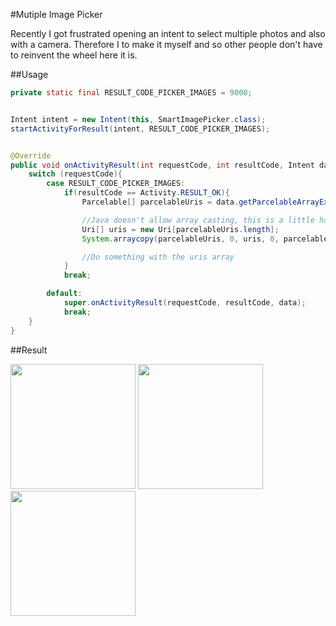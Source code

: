 #Mutiple Image Picker

Recently I got frustrated opening an intent to select multiple photos and also with a camera. Therefore I to make it myself and so other people don't have to reinvent the wheel here it is.


##Usage

```java
private static final RESULT_CODE_PICKER_IMAGES = 9000;


Intent intent = new Intent(this, SmartImagePicker.class);
startActivityForResult(intent, RESULT_CODE_PICKER_IMAGES);


@Override
public void onActivityResult(int requestCode, int resultCode, Intent data) {
    switch (requestCode){
        case RESULT_CODE_PICKER_IMAGES:
            if(resultCode == Activity.RESULT_OK){
                Parcelable[] parcelableUris = data.getParcelableArrayExtra(ImagePickerActivity.TAG_IMAGE_URI);

                //Java doesn't allow array casting, this is a little hack
                Uri[] uris = new Uri[parcelableUris.length];
                System.arraycopy(parcelableUris, 0, uris, 0, parcelableUris.length);

                //Do something with the uris array
            }
            break;

        default:
            super.onActivityResult(requestCode, resultCode, data);
            break;
    }
}
```

##Result

<img src="https://raw.githubusercontent.com/giljulio/ImagePicker/master/example/src/main/res/drawable/screenshot1.png" style="width: 200px" />

<img src="https://raw.githubusercontent.com/giljulio/ImagePicker/master/example/src/main/res/drawable/screenshot2.png" style="width: 200px" />

<img src="https://raw.githubusercontent.com/giljulio/ImagePicker/master/example/src/main/res/drawable/screenshot3.png" style="width: 200px" />